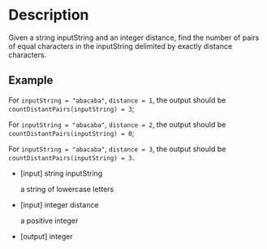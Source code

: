 # Description
Given a string inputString and an integer distance, find the number of pairs of equal characters in the inputString delimited by exactly distance characters.

## Example
For `inputString = "abacaba"`, `distance = 1`, the output should be   `countDistantPairs(inputString) = 3`;

For `inputString = "abacaba"`, `distance = 2`, the output should be   `countDistantPairs(inputString) = 0`;

 For `inputString = "abacaba"`, `distance = 3`, the output should be   `countDistantPairs(inputString) = 3`.
- [input] string inputString

  a string of lowercase letters

- [input] integer distance

  a positive integer

- [output] integer
